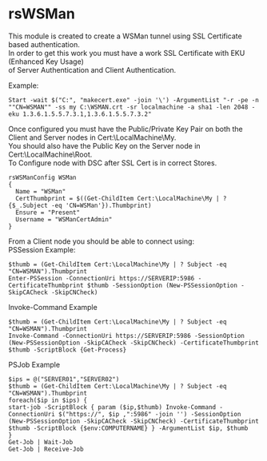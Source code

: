 rsWSMan
=====
This module is created to create a WSMan tunnel using SSL Certificate based authentication.<br>
In order to get this work you must have a work SSL Certificate with EKU (Enhanced Key Usage) <br>
of Server Authentication and Client Authentication. <br>

Example:
```PoSh
Start -wait $("C:", "makecert.exe" -join '\') -ArgumentList "-r -pe -n ""CN=WSMAN"" -ss my C:\WSMAN.crt -sr localmachine -a sha1 -len 2048 -eku 1.3.6.1.5.5.7.3.1,1.3.6.1.5.5.7.3.2"
```

Once configured you must have the Public/Private Key Pair on both the Client and Server nodes in Cert:\LocalMachine\My.<br>
You should also have the Public Key on the Server node in Cert:\LocalMachine\Root\.
<br>
To Configure node with DSC after SSL Cert is in correct Stores.

```PoSh
rsWSManConfig WSMan
{
  Name = "WSMan"
  CertThumbprint = $((Get-ChildItem Cert:\LocalMachine\My | ? {$_.Subject -eq 'CN=WSMan'}).Thumbprint)
  Ensure = "Present"
  Username = "WSManCertAdmin"
}
```

From a Client node you should be able to connect using:<br>
PSSession Example:
```PoSh
$thumb = (Get-ChildItem Cert:\LocalMachine\My | ? Subject -eq "CN=WSMAN").Thumbprint
Enter-PSSession -ConnectionUri https://SERVERIP:5986 -CertificateThumbprint $thumb -SessionOption (New-PSSessionOption -SkipCACheck -SkipCNCheck)
```
Invoke-Command Example
```PoSh
$thumb = (Get-ChildItem Cert:\LocalMachine\My | ? Subject -eq "CN=WSMAN").Thumbprint
Invoke-Command -ConnectionUri https://SERVERIP:5986 -SessionOption (New-PSSessionOption -SkipCACheck -SkipCNCheck) -CertificateThumbprint $thumb -ScriptBlock {Get-Process}
```
PSJob Example
```PoSh
$ips = @("SERVER01","SERVER02")
$thumb = (Get-ChildItem Cert:\LocalMachine\My | ? Subject -eq "CN=WSMAN").Thumbprint
foreach($ip in $ips) {
start-job -ScriptBlock { param ($ip,$thumb) Invoke-Command -ConnectionUri $("https://", $ip ,":5986" -join '') -SessionOption (New-PSSessionOption -SkipCACheck -SkipCNCheck) -CertificateThumbprint $thumb -ScriptBlock {$env:COMPUTERNAME} } -ArgumentList $ip, $thumb
}
Get-Job | Wait-Job
Get-Job | Receive-Job
```